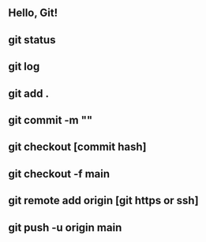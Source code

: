 ## Hello, Git!

## git status

## git log

## git add .

## git commit -m ""

## git checkout [commit hash]

## git checkout -f main

## git remote add origin [git https or ssh]

## git push -u origin main
